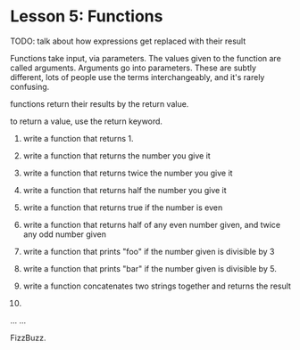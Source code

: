 # Lesson 5: Functions

TODO: talk about how expressions get replaced with their result

Functions take input, via parameters. The values given to the function are called arguments. Arguments go into parameters. These are subtly different, lots of people use the terms interchangeably, and it's rarely confusing.

functions return their results by the return value.

to return a value, use the return keyword.

1. write a function that returns 1.

1. write a function that returns the number you give it

1. write a function that returns twice the number you give it

1. write a function that returns half the number you give it

1. write a function that returns true if the number is even

1. write a function that returns half of any even number given, and twice any odd number given

1. write a function that prints "foo" if the number given is divisible by 3

1. write a function that prints "bar" if the number given is divisible by 5.

1. write a function concatenates two strings together and returns the result

1. 
...
...


FizzBuzz.
